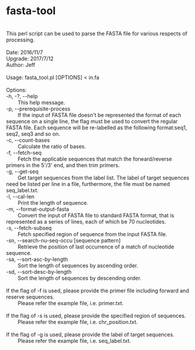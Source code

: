 # fasta-tool
<br>
This perl script can be used to parse the FASTA file for various respects of processing.<br>
<br>
Date: 2016/11/7<br>
Upgrade: 2017/7/12<br>
Author: Jeff<br>
<br>
Usage: fasta_tool.pl [OPTIONS] < in.fa <br>
<br>
Options:<br>
-h, -?, --help<br>
&nbsp;&nbsp;&nbsp;&nbsp;&nbsp;&nbsp;&nbsp;&nbsp;This help message.<br>
-p, --prerequisite-process<br>
&nbsp;&nbsp;&nbsp;&nbsp;&nbsp;&nbsp;&nbsp;&nbsp;If the input of FASTA file doesn't be represented the format of each sequence on a single line, the flag must be used to convert the regular FASTA file. Each sequence will be re-labelled as the following format:seq1, seq2, seq3 and so on.<br>
-c, --count-bases<br>
&nbsp;&nbsp;&nbsp;&nbsp;&nbsp;&nbsp;&nbsp;&nbsp;Calculate the ratio of bases.<br>
-f, --fetch-seq<br>
&nbsp;&nbsp;&nbsp;&nbsp;&nbsp;&nbsp;&nbsp;&nbsp;Fetch the applicable sequences that match the forward/reverse primers in the 5'/3' end, and then trim primers.<br>
-g, --get-seq<br>
&nbsp;&nbsp;&nbsp;&nbsp;&nbsp;&nbsp;&nbsp;&nbsp;Get target sequences from the label list. The label of target sequences need be listed per line in a file, furthermore, the file must be named seq_label.txt.<br>
-l, --cal-len<br>
&nbsp;&nbsp;&nbsp;&nbsp;&nbsp;&nbsp;&nbsp;&nbsp;Print the length of sequence.<br>
-m,  --format-output-fasta<br>
&nbsp;&nbsp;&nbsp;&nbsp;&nbsp;&nbsp;&nbsp;&nbsp;Convert the input of FASTA file to standard FASTA format, that is represented as a series of lines, each of which be 70 nucleotides.<br>
-s, --fetch-subseq<br>
&nbsp;&nbsp;&nbsp;&nbsp;&nbsp;&nbsp;&nbsp;&nbsp;Fetch specified region of sequence from the input FASTA file.<br>
-sn, --search-nu-seq-occu [sequence pattern]<br>
&nbsp;&nbsp;&nbsp;&nbsp;&nbsp;&nbsp;&nbsp;&nbsp;Retrieve the position of last occurrence of a match of nucleotide sequence.<br>
-sa, --sort-asc-by-length<br>
&nbsp;&nbsp;&nbsp;&nbsp;&nbsp;&nbsp;&nbsp;&nbsp;Sort the length of sequences by ascending order.<br>
-sd, --sort-desc-by-length<br>
&nbsp;&nbsp;&nbsp;&nbsp;&nbsp;&nbsp;&nbsp;&nbsp;Sort the length of sequences by descending order.<br>
<br>
If the flag of -f is used, please provide the primer file including forward and reserve sequences.<br>
&nbsp;&nbsp;&nbsp;&nbsp;&nbsp;&nbsp;&nbsp;&nbsp;Please refer the example file, i.e. primer.txt.<br>
<br>
If the flag of -s is used, please provide the specified region of sequences.<br>
&nbsp;&nbsp;&nbsp;&nbsp;&nbsp;&nbsp;&nbsp;&nbsp;Please refer the example file, i.e. chr_position.txt.<br>
<br>
If the flag of -g is used, please provide the label of target sequences.<br>
&nbsp;&nbsp;&nbsp;&nbsp;&nbsp;&nbsp;&nbsp;&nbsp;Please refer the example file, i.e. seq_label.txt.<br>

